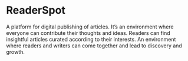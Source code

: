 # ReaderSpot
A platform for digital publishing of articles. It’s an environment where everyone can contribute their thoughts and ideas. Readers can find insightful articles curated according to their interests. An environment where readers and writers can come together and lead to discovery and growth.
